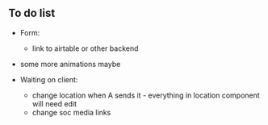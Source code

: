 ## To do list

- Form:

  - link to airtable or other backend

- some more animations maybe

- Waiting on client:

  - change location when A sends it - everything in location component will need edit
  - change soc media links
